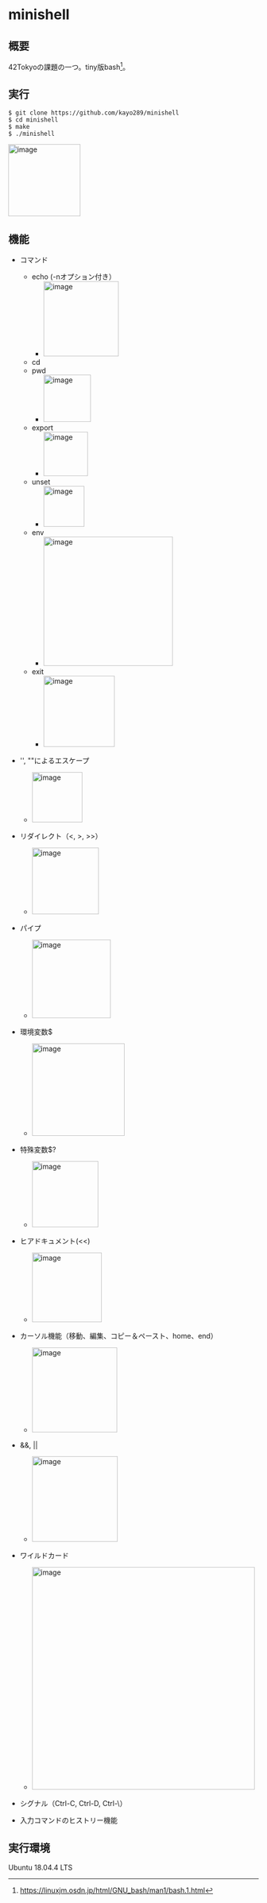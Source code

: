 # minishell
## 概要
42Tokyoの課題の一つ。tiny版bash[^1]。

[^1]:https://linuxjm.osdn.jp/html/GNU_bash/man1/bash.1.html

## 実行
```
$ git clone https://github.com/kayo289/minishell
$ cd minishell
$ make
$ ./minishell
```
<img width="145" alt="image" src="https://user-images.githubusercontent.com/57135683/210717224-8bd656d9-acd9-4035-b5d8-9ac10be0dd67.png">

## 機能
- コマンド
  - echo (-nオプション付き）
    - <img width="151" alt="image" src="https://user-images.githubusercontent.com/57135683/210717608-92df6560-e8b7-4cb0-869f-02a80415fdff.png">
  - cd 
  - pwd
    - <img width="95" alt="image" src="https://user-images.githubusercontent.com/57135683/210717799-407758fb-d457-462d-a822-90895622fdd7.png">
  - export
    - <img width="89" alt="image" src="https://user-images.githubusercontent.com/57135683/210717930-ca8269d3-5057-4b6c-aecc-1738616ae498.png">
  - unset
    - <img width="82" alt="image" src="https://user-images.githubusercontent.com/57135683/210718278-ab8e9646-23ce-4066-be64-1f003468c69c.png">
  - env
    - <img width="260" alt="image" src="https://user-images.githubusercontent.com/57135683/210718085-5050b94b-ecb9-4642-8885-9a296452b591.png">
  - exit
    - <img width="143" alt="image" src="https://user-images.githubusercontent.com/57135683/210718119-1f603591-e608-4f16-899d-882b0002716f.png">

- '', ""によるエスケープ
  - <img width="101" alt="image" src="https://user-images.githubusercontent.com/57135683/210718646-c2c6671c-3091-4490-abcc-372782e80685.png">

- リダイレクト（<, >, >>）
  - <img width="134" alt="image" src="https://user-images.githubusercontent.com/57135683/210718760-1d87a4a5-28cd-4add-a2c1-0a8b744ee675.png">

- パイプ
  - <img width="158" alt="image" src="https://user-images.githubusercontent.com/57135683/210719161-4fa400ae-7ea4-40c2-a253-e18a153dae00.png">

- 環境変数$
  - <img width="186" alt="image" src="https://user-images.githubusercontent.com/57135683/210720782-f9587885-6171-4dcc-bd73-5e86786dfb49.png">

- 特殊変数$?
  - <img width="133" alt="image" src="https://user-images.githubusercontent.com/57135683/210719443-9accaf6e-33d1-4079-bd2b-6aebd5afa0ff.png">

- ヒアドキュメント(<<)
  - <img width="140" alt="image" src="https://user-images.githubusercontent.com/57135683/210719821-81188546-e22c-48f2-a05f-b4c88cb1c4e3.png">

- カーソル機能（移動、編集、コピー＆ペースト、home、end）
  - <img width="171" alt="image" src="https://user-images.githubusercontent.com/57135683/210719948-35d6a735-90ea-4c72-b937-60975e4c8c0c.png">

- &&, ||
  - <img width="172" alt="image" src="https://user-images.githubusercontent.com/57135683/210720133-f178dbb5-de97-409f-a77a-56075f92632f.png">

- ワイルドカード
  - <img width="448" alt="image" src="https://user-images.githubusercontent.com/57135683/210720252-dbba9c81-8813-4669-8130-caa40d8b6cdd.png">
  
- シグナル（Ctrl-C, Ctrl-D, Ctrl-\）
- 入力コマンドのヒストリー機能

## 実行環境
Ubuntu 18.04.4 LTS
